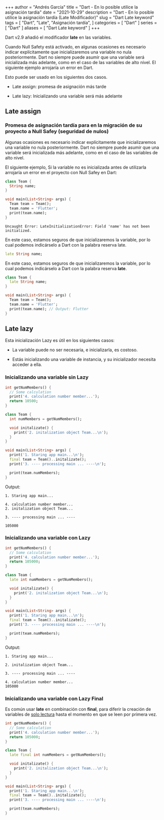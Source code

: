+++
author = "Andrés García"
title = "Dart - En lo posible utilice la asignación tardía"
date = "2021-10-29"
description = "Dart - En lo posible utilice la asignación tardía (Late Modificador)"
slug = "Dart Late keyword"
tags = [
  "Dart",
  "Late",
  "Asignación tardía",
]
categories = [
  "Dart"
]
series = [
  "Dart"
]
aliases = [
  "Dart Late keyword"
]
+++

Dart v2.9 añadió el modificador **late** en las variables.

Cuando Null Safety está activado, en algunas ocasiones es necesario indicar explícitamente que inicializaremos una variable no nula posteriormente.
Dart no siempre puede asumir que una variable será inicializada más adelante, como en el caso de las variables de alto nivel. El siguiente ejemplo arrojaría un error en Dart.

Esto puede ser usado en los siguientes dos casos.

* Late assign: promesa de asignación más tarde

* Late lazy: Inicializando una variable será más adelante

## Late assign

### Promesa de asignación tardía para en la migración de su proyecto a Null Safey (seguridad de nulos)

Algunas ocasiones es necesario indicar explícitamente que inicializaremos una variable no nula posteriormente. Dart no siempre puede asumir que una variable será inicializada más adelante, como en el caso de las variables de alto nivel.

El siguiente ejemplo, Si la variable no es inicializada antes de utilizarla arrojaría un error en el proyecto con Null Safey en Dart:

```dart
class Team {
  String name;
}

void main(List<String> args) {
  Team team = Team();
  team.name = 'Flutter';
  print(team.name);
}
```

```shell
Uncaught Error: LateInitializationError: Field 'name' has not been initialized.
```

En este caso, estamos seguros de que inicializaremos la variable, por lo cual podemos indicárselo a Dart con la palabra reserva late.

```dart
late String name;
```

En este caso, estamos seguros de que inicializaremos la variable, por lo cual podemos indicárselo a Dart con la palabra reserva **late**.

```dart
class Team {
  late String name;
}

void main(List<String> args) {
  Team team = Team();
  team.name = 'Flutter';
  print(team.name); // Output: Flutter
}
```

## Late lazy

Esta inicialización Lazy es útil en los siguientes casos:

* La variable puede no ser necesaria, e inicializarla, es costoso.

* Estás inicializando una variable de instancia, y su inicializador necesita acceder a ella.

### Inicializando una variable sin Lazy

```dart
int getNumMembers() {
  // Some calculation
  print('4. calculation number member...');
  return 10500;
}

class Team {
  int numMembers = getNumMembers();

  void initalizate() {
    print('2. initalization object Team...\n');
  }
}

void main(List<String> args) {
  print('1. Staring app main...\n');
  final team = Team()..initalizate();
  print('3. ---- processing main ... ----\n');

  print(team.numMembers);
}
```

Output:

```shell
1. Staring app main...

4. calculation number member...
2. initalization object Team...

3. ---- processing main ... ----

105000
```

### Inicializando una variable con Lazy

```dart
int getNumMembers() {
  // Some calculation
  print('4. calculation number member...');
  return 105000;
}

class Team {
  late int numMembers = getNumMembers();

  void initalizate() {
    print('2. initalization object Team...\n');
  }
}

void main(List<String> args) {
  print('1. Staring app main...\n');
  final team = Team()..initalizate();
  print('3. ---- processing main ... ----\n');

  print(team.numMembers);
}
```

Output:

```shell
1. Staring app main...

2. initalization object Team...

3. ---- processing main ... ----

4. calculation number member...
105000
```

### Inicializando una variable con Lazy Final

Es común usar **late** en combinación con **final**, para diferir la creación de variables de <ins>solo lectura</ins> hasta el momento en que se leen por primera vez.

```dart
int getNumMembers() {
  // Some calculation
  print('4. calculation number member...');
  return 105000;
}

class Team {
  late final int numMembers = getNumMembers();

  void initalizate() {
    print('2. initalization object Team...\n');
  }
}

void main(List<String> args) {
  print('1. Staring app main...\n');
  final team = Team()..initalizate();
  print('3. ---- processing main ... ----\n');

  print(team.numMembers);
}
```
